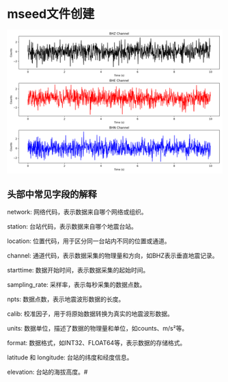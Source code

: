 # mseed文件创建



![semic](figure/semic.png)



## 头部中常见字段的解释

network: 网络代码，表示数据来自哪个网络或组织。

station: 台站代码，表示数据来自哪个地震台站。

location: 位置代码，用于区分同一台站内不同的位置或通道。

channel: 通道代码，表示数据采集的物理量和方向，如BHZ表示垂直地震记录。

starttime: 数据开始时间，表示数据采集的起始时间。

sampling_rate: 采样率，表示每秒采集的数据点数。

npts: 数据点数，表示地震波形数据的长度。

calib: 校准因子，用于将原始数据转换为真实的地震波形数据。

units: 数据单位，描述了数据的物理量和单位，如counts、m/s²等。

format: 数据格式，如INT32、FLOAT64等，表示数据的存储格式。

latitude 和 longitude: 台站的纬度和经度信息。

elevation: 台站的海拔高度。#
